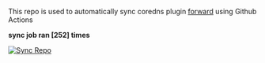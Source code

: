 This repo is used to automatically sync coredns plugin [forward](https://github.com/QZLin/forward) using Github Actions

**sync job ran [252] times**

[![Sync Repo](https://github.com/QZLin/coredns-extract/actions/workflows/sync.yaml/badge.svg)](https://github.com/QZLin/coredns-extract/actions/workflows/sync.yaml)
